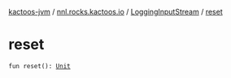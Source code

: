 [kactoos-jvm](../../index.md) / [nnl.rocks.kactoos.io](../index.md) / [LoggingInputStream](index.md) / [reset](./reset.md)

# reset

`fun reset(): `[`Unit`](https://kotlinlang.org/api/latest/jvm/stdlib/kotlin/-unit/index.html)